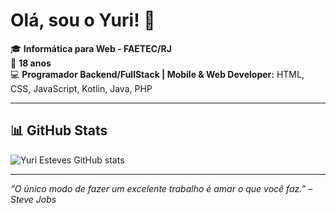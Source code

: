# Olá, sou o Yuri! 👋

🎓 **Informática para Web - FAETEC/RJ**  
🎂 **18 anos**  
💻 **Programador Backend/FullStack | Mobile & Web Developer:** HTML, CSS, JavaScript, Kotlin, Java, PHP

---

## 📊 GitHub Stats

![Yuri Esteves GitHub stats](https://github-readme-stats.vercel.app/api?username=YuriEsteves0&show_icons=true&theme=radical)

---

_“O único modo de fazer um excelente trabalho é amar o que você faz.” – Steve Jobs_

